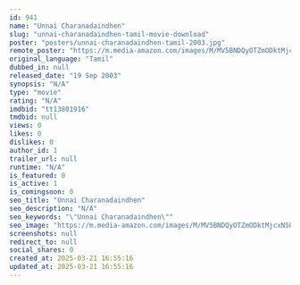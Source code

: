 ```yaml
---
id: 941
name: "Unnai Charanadaindhen"
slug: "unnai-charanadaindhen-tamil-movie-download"
poster: "posters/unnai-charanadaindhen-tamil-2003.jpg"
remote_poster: "https://m.media-amazon.com/images/M/MV5BNDQyOTZmODktMjcxNS00YmJkLWEyMGEtN2E3NGZhMWQ5NTAwXkEyXkFqcGc@._V1_SX300.jpg"
original_language: "Tamil"
dubbed_in: null
released_date: "19 Sep 2003"
synopsis: "N/A"
type: "movie"
rating: "N/A"
imdbid: "tt13801916"
tmdbid: null
views: 0
likes: 0
dislikes: 0
author_id: 1
trailer_url: null
runtime: "N/A"
is_featured: 0
is_active: 1
is_comingsoon: 0
seo_title: "Unnai Charanadaindhen"
seo_description: "N/A"
seo_keywords: "\"Unnai Charanadaindhen\""
seo_image: "https://m.media-amazon.com/images/M/MV5BNDQyOTZmODktMjcxNS00YmJkLWEyMGEtN2E3NGZhMWQ5NTAwXkEyXkFqcGc@._V1_SX300.jpg"
screenshots: null
redirect_to: null
social_shares: 0
created_at: 2025-03-21 16:55:16
updated_at: 2025-03-21 16:55:16
---
```


